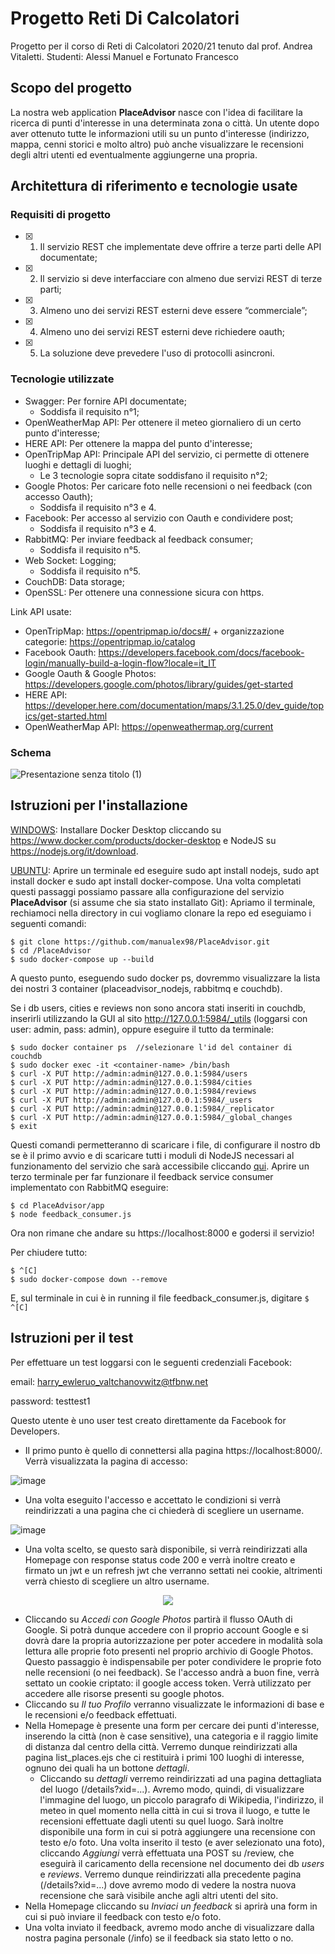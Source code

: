 # Progetto Reti Di Calcolatori
Progetto per il corso di Reti di Calcolatori 2020/21 tenuto dal prof. Andrea Vitaletti.
Studenti: Alessi Manuel e Fortunato Francesco

## Scopo del progetto
La nostra web application **PlaceAdvisor** nasce con l'idea di facilitare la ricerca di punti d'interesse in una determinata zona o città. Un utente dopo aver ottenuto tutte le informazioni utili su un punto d'interesse (indirizzo, mappa, cenni storici e molto altro) può anche visualizzare le recensioni degli altri utenti ed eventualmente aggiungerne una propria.

## Architettura di riferimento e tecnologie usate

### Requisiti di progetto
- [x] 1. Il servizio REST che implementate deve offrire a terze parti delle API documentate;
- [x] 2. Il servizio si deve interfacciare con almeno due servizi REST di terze parti;
- [x] 3. Almeno uno dei servizi REST esterni deve essere “commerciale”;
- [x] 4. Almeno uno dei servizi REST esterni deve richiedere oauth;
- [x] 5. La soluzione deve prevedere l'uso di protocolli asincroni.

### Tecnologie utilizzate
- Swagger: Per fornire API documentate;
  - Soddisfa il requisito n°1;
- OpenWeatherMap API: Per ottenere il meteo giornaliero di un certo punto d'interesse;
- HERE API: Per ottenere la mappa del punto d'interesse;
- OpenTripMap API: Principale API del servizio, ci permette di ottenere luoghi e dettagli di luoghi;
  - Le 3 tecnologie sopra citate soddisfano il requisito n°2;
- Google Photos: Per caricare foto nelle recensioni o nei feedback (con accesso Oauth);
  - Soddisfa il requisito n°3 e 4.
- Facebook: Per accesso al servizio con Oauth e condividere post;
  - Soddisfa il requisito n°3 e 4.
- RabbitMQ: Per inviare feedback al feedback consumer;
  - Soddisfa il requisito n°5.
- Web Socket: Logging;
  - Soddisfa il requisito n°5.
- CouchDB: Data storage;
- OpenSSL: Per ottenere una connessione sicura con https.

Link API usate:
- OpenTripMap:  https://opentripmap.io/docs#/ + organizzazione categorie: https://opentripmap.io/catalog
- Facebook Oauth: https://developers.facebook.com/docs/facebook-login/manually-build-a-login-flow?locale=it_IT
- Google Oauth & Google Photos: https://developers.google.com/photos/library/guides/get-started
- HERE API: https://developer.here.com/documentation/maps/3.1.25.0/dev_guide/topics/get-started.html
- OpenWeatherMap API: https://openweathermap.org/current

### Schema
![Presentazione senza titolo (1)](https://user-images.githubusercontent.com/50673340/124521837-40dcc880-ddf1-11eb-8a11-64c961c7d262.png)



## Istruzioni per l'installazione
<ins>WINDOWS</ins>: Installare Docker Desktop cliccando su https://www.docker.com/products/docker-desktop e NodeJS su https://nodejs.org/it/download.

<ins>UBUNTU</ins>: Aprire un terminale ed eseguire sudo apt install nodejs, sudo apt install docker e sudo apt install docker-compose.
Una volta completati questi passaggi possiamo passare alla configurazione del servizio **PlaceAdvisor** (si assume che sia stato installato Git):
Apriamo il terminale, rechiamoci nella directory in cui vogliamo clonare la repo ed eseguiamo i seguenti comandi:
```
$ git clone https://github.com/manualex98/PlaceAdvisor.git
$ cd /PlaceAdvisor
$ sudo docker-compose up --build
```
A questo punto, eseguendo sudo docker ps, dovremmo visualizzare la lista dei nostri 3 container (placeadvisor_nodejs, rabbitmq e couchdb).

Se i db users, cities e reviews non sono ancora stati inseriti in couchdb, inserirli utilizzando la GUI al sito http://127.0.0.1:5984/_utils (loggarsi con user: admin, pass: admin), oppure eseguire il tutto da terminale:
```
$ sudo docker container ps  //selezionare l'id del container di couchdb
$ sudo docker exec -it <container-name> /bin/bash
$ curl -X PUT http://admin:admin@127.0.0.1:5984/users
$ curl -X PUT http://admin:admin@127.0.0.1:5984/cities
$ curl -X PUT http://admin:admin@127.0.0.1:5984/reviews
$ curl -X PUT http://admin:admin@127.0.0.1:5984/_users
$ curl -X PUT http://admin:admin@127.0.0.1:5984/_replicator
$ curl -X PUT http://admin:admin@127.0.0.1:5984/_global_changes
$ exit
```
Questi comandi permetteranno di scaricare i file, di configurare il nostro db se è il primo avvio e di scaricare tutti i moduli di NodeJS necessari al funzionamento del servizio che sarà accessibile cliccando [qui](https://localhost:8000).
Aprire un terzo terminale per far funzionare il feedback service consumer implementato con RabbitMQ eseguire:
```
$ cd PlaceAdvisor/app
$ node feedback_consumer.js
```
Ora non rimane che andare su https://localhost:8000 e godersi il servizio!

Per chiudere tutto:
```
$ ^[C]
$ sudo docker-compose down --remove
```
E, sul terminale in cui è in running il file feedback_consumer.js, digitare  ` $ ^[C] `


## Istruzioni per il test
Per effettuare un test loggarsi con le seguenti credenziali Facebook:

email: 	harry_ewleruo_valtchanovwitz@tfbnw.net

password: testtest1

Questo utente è uno user test creato direttamente da Facebook for Developers. 


- Il primo punto è quello di connettersi alla pagina https://localhost:8000/. Verrà visualizzata la pagina di accesso: 

![image](https://user-images.githubusercontent.com/50673340/124497558-4ae3d480-ddbb-11eb-859b-6c6e44392392.png)

- Una volta eseguito l'accesso e accettato le condizioni si verrà reindirizzati a una pagina che ci chiederà di scegliere un username.

![image](https://user-images.githubusercontent.com/50673340/124497876-d1001b00-ddbb-11eb-94f6-a557ce7e76f6.png)

- Una volta scelto, se questo sarà disponibile, si verrà reindirizzati alla Homepage con response status code 200 e verrà inoltre creato e firmato un jwt e un refresh jwt che verranno settati nei cookie, altrimenti verrà chiesto di scegliere un altro username. 

<p align="center">
  <img src="https://user-images.githubusercontent.com/50673340/123555798-42bae200-d788-11eb-906c-4531dcad3d16.png"/>
</p>

- Cliccando su *Accedi con Google Photos* partirà il flusso OAuth di Google. Si potrà dunque accedere con il proprio account Google e si dovrà dare la propria autorizzazione per poter accedere in modalità sola lettura alle proprie foto presenti nel proprio archivio di Google Photos. Questo passaggio è indispensabile per poter condividere le proprie foto nelle recensioni (o nei feedback). Se l'accesso andrà a buon fine, verrà settato un cookie criptato: il google access token. Verrà utilizzato per accedere alle risorse presenti su google photos.
- Cliccando su *Il tuo Profilo* verranno visualizzate le informazioni di base e le recensioni e/o feedback effettuati. 
- Nella Homepage è presente una form per cercare dei punti d'interesse, inserendo la città (non è case sensitive), una categoria e il raggio limite di distanza dal centro della città. Verremo dunque reindirizzati alla pagina list_places.ejs che ci restituirà i primi 100 luoghi di interesse, ognuno dei quali ha un bottone *dettagli*.
  - Cliccando su *dettagli* verremo reindirizzati ad una pagina dettagliata del luogo (/details?xid=...). Avremo modo, quindi, di visualizzare l'immagine del luogo, un piccolo paragrafo di Wikipedia, l'indirizzo, il meteo in quel momento nella città in cui si trova il luogo, e tutte le recensioni effettuate dagli utenti su quel luogo. Sarà inoltre disponibile una form in cui si potrà aggiungere una recensione con testo e/o foto. Una volta inserito il testo (e aver selezionato una foto), cliccando *Aggiungi* verrà effettuata una POST su /review, che eseguirà il caricamento della recensione nel documento dei db *users* e *reviews*. Verremo dunque reindirizzati alla precedente pagina (/details?xid=...) dove avremo modo di vedere la nostra nuova recensione che sarà visibile anche agli altri utenti del sito.
- Nella Homepage cliccando su *Inviaci un feedback* si aprirà una form in cui si può inviare il feedback con testo e/o foto.
- Una volta inviato il feedback, avremo modo anche di visualizzare dalla nostra pagina personale (/info) se il feedback sia stato letto o no.



